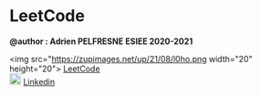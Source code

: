 # LeetCode


**@author : Adrien PELFRESNE** 
**ESIEE 2020-2021**

 <img src="https://zupimages.net/up/21/08/l0ho.png width="20" height="20">  [LeetCode](https://leetcode.com/dirdros123/)   
 <img src="https://zupimages.net/up/19/25/yqns.png" width="20" height="20">  [Linkedin](https://www.linkedin.com/feed/)  

  
